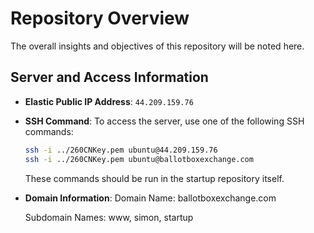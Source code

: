 # Repository Overview

The overall insights and objectives of this repository will be noted here.

## Server and Access Information

- **Elastic Public IP Address**: `44.209.159.76`

- **SSH Command**:
  To access the server, use one of the following SSH commands:
  ```bash
  ssh -i ../260CNKey.pem ubuntu@44.209.159.76
  ssh -i ../260CNKey.pem ubuntu@ballotboxexchange.com
  ```
  These commands should be run in the startup repository itself.

- **Domain Information**:
  Domain Name: ballotboxexchange.com
  
  Subdomain Names: www, simon, startup
